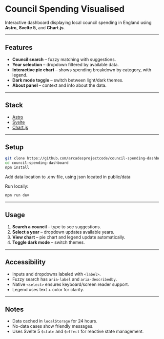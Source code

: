 # Council Spending Visualised

Interactive dashboard displaying local council spending in England using **Astro**, **Svelte 5**, and **Chart.js**.

---

## Features

- **Council search** – fuzzy matching with suggestions.
- **Year selection** – dropdown filtered by available data.
- **Interactive pie chart** – shows spending breakdown by category, with legend.
- **Dark mode toggle** – switch between light/dark themes.
- **About panel** – context and info about the data.

---

## Stack

- [Astro](https://astro.build/)
- [Svelte](https://svelte.dev/)
- [Chart.js](https://www.chartjs.org/)

---

## Setup

```bash
git clone https://github.com/arcadesprojectcode/council-spending-dashboard.git
cd council-spending-dashboard
npm install
````
Add data location to .env file, using json located in public/data

Run locally:

```bash
npm run dev
```

---

## Usage

1. **Search a council** – type to see suggestions.
2. **Select a year** – dropdown updates available years.
3. **View chart** – pie chart and legend update automatically.
4. **Toggle dark mode** – switch themes.

---

## Accessibility

* Inputs and dropdowns labeled with `<label>`.
* Fuzzy search has `aria-label` and `aria-describedby`.
* Native `<select>` ensures keyboard/screen reader support.
* Legend uses text + color for clarity.

---

## Notes

* Data cached in `localStorage` for 24 hours.
* No-data cases show friendly messages.
* Uses Svelte 5 `$state` and `$effect` for reactive state management.